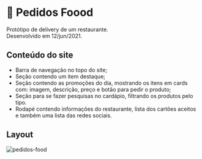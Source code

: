 # :hamburger: Pedidos Foood
Protótipo de delivery de um restaurante. <br/>
Desenvolvido em 12/jun/2021.

## Conteúdo do site
- Barra de navegação no topo do site;
- Seção contendo um item destaque;
- Seção contendo as promoções do dia, mostrando os itens em cards com: imagem, descrição, preço e botão para pedir o produto;
- Seção para se fazer pesquisas no cardápio, filtrando os produtos pelo tipo.
- Rodapé contendo informações do restaurante, lista dos cartões aceitos e também uma lista das redes sociais.

## Layout
![pedidos-food](https://user-images.githubusercontent.com/50798315/122660300-d07a4a00-d156-11eb-8a3e-fc5805cedca4.png) <br/><br/>
